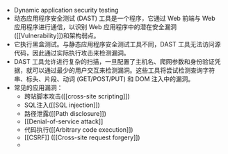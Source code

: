 - Dynamic application security testing
- 动态应用程序安全测试 (DAST) 工具是一个程序，它通过 Web 前端与 Web 应用程序进行通信，以识别 Web 应用程序中的潜在安全漏洞([[Vulnerability]])和架构弱点。
- 它执行黑盒测试。与静态应用程序安全测试工具不同，DAST 工具无法访问源代码，因此通过实际执行攻击来检测漏洞。
- DAST 工具允许进行复杂的扫描，一旦配置了主机名、爬网参数和身份验证凭据，就可以通过最少的用户交互来检测漏洞。这些工具将尝试检测查询字符串、标头、片段、动词 (GET/POST/PUT) 和 DOM 注入中的漏洞。
- 常见的应用漏洞：
	- 跨站脚本攻击([[cross-site scripting]])
	- SQL注入([[SQL injection]])
	- 路径泄露([[Path disclosure]])
	- [[Denial-of-service attack]]
	- 代码执行([[Arbitrary code execution]])
	- [[CSRF]] ([[Cross-site request forgery]])
	-